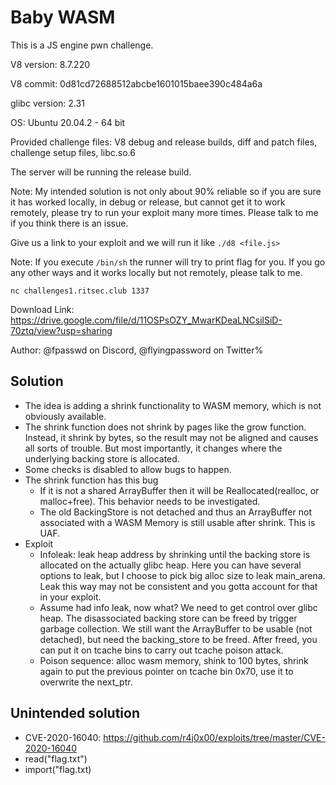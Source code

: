 # Baby WASM

This is a JS engine pwn challenge.

V8 version: 8.7.220

V8 commit: 0d81cd72688512abcbe1601015baee390c484a6a

glibc version: 2.31

OS: Ubuntu 20.04.2 - 64 bit

Provided challenge files: V8 debug and release builds, diff and patch files, challenge setup files, libc.so.6

The server will be running the release build.

Note: My intended solution is not only about 90% reliable so if you are sure it has worked locally, in debug or release, but cannot get it to work remotely, please try to run your exploit many more times. Please talk to me if you think there is an issue.

Give us a link to your exploit and we will run it like `./d8 <file.js>`

Note: If you execute `/bin/sh` the runner will try to print flag for you. If you go any other ways and it works locally but not remotely, please talk to me.

`nc challenges1.ritsec.club 1337`

Download Link: https://drive.google.com/file/d/11OSPsOZY_MwarKDeaLNCsilSiD-70ztq/view?usp=sharing

Author: @fpasswd on Discord, @flyingpassword on Twitter%

## Solution

- The idea is adding a shrink functionality to WASM memory, which is not obviously available.
- The shrink function does not shrink by pages like the grow function. Instead, it shrink by bytes, so the result may not be aligned and causes all sorts of trouble. But most importantly, it changes where the underlying backing store is allocated.
- Some checks is disabled to allow bugs to happen.
- The shrink function has this bug
    - If it is not a shared ArrayBuffer then it will be Reallocated(realloc, or malloc+free). This behavior needs to be investigated.
    - The old BackingStore is not detached and thus an ArrayBuffer not associated with a WASM Memory is still usable after shrink. This is UAF.
- Exploit
    - Infoleak: leak heap address by shrinking until the backing store is allocated on the actually glibc heap. Here you can have several options to leak, but I choose to pick big alloc size to leak main_arena. Leak this way may not be consistent and you gotta account for that in your exploit.
    - Assume had info leak, now what? We need to get control over glibc heap. The disassociated backing store can be freed by trigger garbage collection. We still want the ArrayBuffer to be usable (not detached), but need the backing_store to be freed. After freed, you can put it on tcache bins to carry out tcache poison attack.
    - Poison sequence: alloc wasm memory, shink to 100 bytes, shrink again to put the previous pointer on tcache bin 0x70, use it to overwrite the next_ptr.

## Unintended solution

- CVE-2020-16040: https://github.com/r4j0x00/exploits/tree/master/CVE-2020-16040
- read("flag.txt")
- import("flag.txt)
